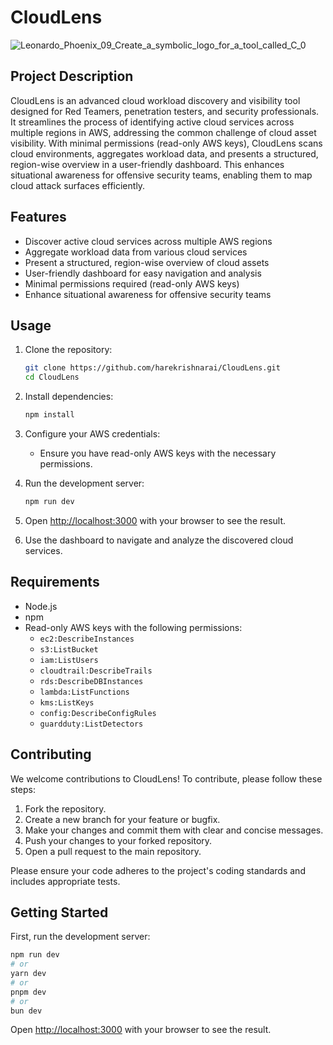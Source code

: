 # CloudLens

![Leonardo_Phoenix_09_Create_a_symbolic_logo_for_a_tool_called_C_0](https://github.com/user-attachments/assets/bdf09993-c5d0-4000-af3d-8e945134ef18)


## Project Description

CloudLens is an advanced cloud workload discovery and visibility tool designed for Red Teamers, penetration testers, and security professionals. It streamlines the process of identifying active cloud services across multiple regions in AWS, addressing the common challenge of cloud asset visibility. With minimal permissions (read-only AWS keys), CloudLens scans cloud environments, aggregates workload data, and presents a structured, region-wise overview in a user-friendly dashboard. This enhances situational awareness for offensive security teams, enabling them to map cloud attack surfaces efficiently.

## Features

- Discover active cloud services across multiple AWS regions
- Aggregate workload data from various cloud services
- Present a structured, region-wise overview of cloud assets
- User-friendly dashboard for easy navigation and analysis
- Minimal permissions required (read-only AWS keys)
- Enhance situational awareness for offensive security teams

## Usage

1. Clone the repository:
   ```bash
   git clone https://github.com/harekrishnarai/CloudLens.git
   cd CloudLens
   ```

2. Install dependencies:
   ```bash
   npm install
   ```

3. Configure your AWS credentials:
   - Ensure you have read-only AWS keys with the necessary permissions.

4. Run the development server:
   ```bash
   npm run dev
   ```

5. Open [http://localhost:3000](http://localhost:3000) with your browser to see the result.

6. Use the dashboard to navigate and analyze the discovered cloud services.

## Requirements

- Node.js
- npm
- Read-only AWS keys with the following permissions:
  - `ec2:DescribeInstances`
  - `s3:ListBucket`
  - `iam:ListUsers`
  - `cloudtrail:DescribeTrails`
  - `rds:DescribeDBInstances`
  - `lambda:ListFunctions`
  - `kms:ListKeys`
  - `config:DescribeConfigRules`
  - `guardduty:ListDetectors`

## Contributing

We welcome contributions to CloudLens! To contribute, please follow these steps:

1. Fork the repository.
2. Create a new branch for your feature or bugfix.
3. Make your changes and commit them with clear and concise messages.
4. Push your changes to your forked repository.
5. Open a pull request to the main repository.

Please ensure your code adheres to the project's coding standards and includes appropriate tests.

## Getting Started

First, run the development server:

```bash
npm run dev
# or
yarn dev
# or
pnpm dev
# or
bun dev
```

Open [http://localhost:3000](http://localhost:3000) with your browser to see the result.
